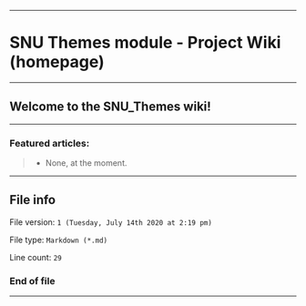 
***

# SNU Themes module - Project Wiki (homepage)

***

## Welcome to the SNU_Themes wiki!

***

### Featured articles:

> * None, at the moment.

***

## File info

File version: `1 (Tuesday, July 14th 2020 at 2:19 pm)`

File type: `Markdown (*.md)`

Line count: `29`

### End of file

***

